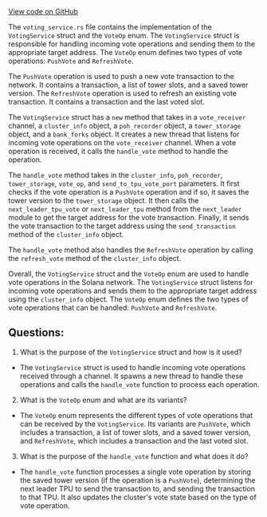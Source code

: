 [View code on GitHub](https://github.com/solana-labs/solana/blob/master/core/src/voting_service.rs)

The `voting_service.rs` file contains the implementation of the `VotingService` struct and the `VoteOp` enum. The `VotingService` struct is responsible for handling incoming vote operations and sending them to the appropriate target address. The `VoteOp` enum defines two types of vote operations: `PushVote` and `RefreshVote`.

The `PushVote` operation is used to push a new vote transaction to the network. It contains a transaction, a list of tower slots, and a saved tower version. The `RefreshVote` operation is used to refresh an existing vote transaction. It contains a transaction and the last voted slot.

The `VotingService` struct has a `new` method that takes in a `vote_receiver` channel, a `cluster_info` object, a `poh_recorder` object, a `tower_storage` object, and a `bank_forks` object. It creates a new thread that listens for incoming vote operations on the `vote_receiver` channel. When a vote operation is received, it calls the `handle_vote` method to handle the operation.

The `handle_vote` method takes in the `cluster_info`, `poh_recorder`, `tower_storage`, `vote_op`, and `send_to_tpu_vote_port` parameters. It first checks if the vote operation is a `PushVote` operation and if so, it saves the tower version to the `tower_storage` object. It then calls the `next_leader_tpu_vote` or `next_leader_tpu` method from the `next_leader` module to get the target address for the vote transaction. Finally, it sends the vote transaction to the target address using the `send_transaction` method of the `cluster_info` object.

The `handle_vote` method also handles the `RefreshVote` operation by calling the `refresh_vote` method of the `cluster_info` object.

Overall, the `VotingService` struct and the `VoteOp` enum are used to handle vote operations in the Solana network. The `VotingService` struct listens for incoming vote operations and sends them to the appropriate target address using the `cluster_info` object. The `VoteOp` enum defines the two types of vote operations that can be handled: `PushVote` and `RefreshVote`.
## Questions: 
 1. What is the purpose of the `VotingService` struct and how is it used?
- The `VotingService` struct is used to handle incoming vote operations received through a channel. It spawns a new thread to handle these operations and calls the `handle_vote` function to process each operation.

2. What is the `VoteOp` enum and what are its variants?
- The `VoteOp` enum represents the different types of vote operations that can be received by the `VotingService`. Its variants are `PushVote`, which includes a transaction, a list of tower slots, and a saved tower version, and `RefreshVote`, which includes a transaction and the last voted slot.

3. What is the purpose of the `handle_vote` function and what does it do?
- The `handle_vote` function processes a single vote operation by storing the saved tower version (if the operation is a `PushVote`), determining the next leader TPU to send the transaction to, and sending the transaction to that TPU. It also updates the cluster's vote state based on the type of vote operation.